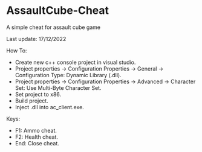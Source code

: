 # AssaultCube-Cheat
A simple cheat for assault cube game

Last update: 17/12/2022

How To:
* Create new c++ console project in visual studio.
* Project properties -> Configuration Properties -> General -> Configuration Type: Dynamic Library (.dll).
* Project properties -> Configuration Properties -> Advanced -> Character Set: Use Multi-Byte Character Set.
* Set project to x86.
* Build project.
* Inject .dll into ac_client.exe.

Keys:
* F1: Ammo cheat.
* F2: Health cheat.
* End: Close cheat.
